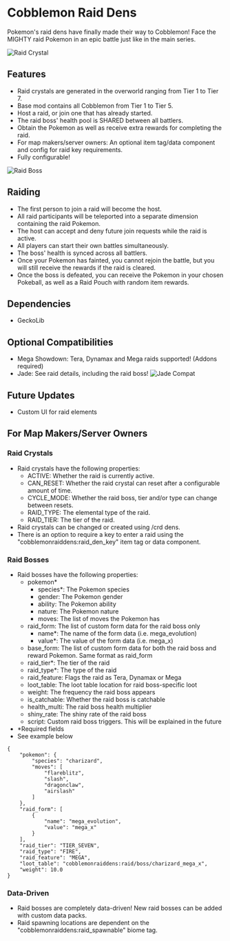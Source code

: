# Cobblemon Raid Dens
Pokemon's raid dens have finally made their way to Cobblemon! Face the MIGHTY raid Pokemon in an epic battle just like in the main series.

![Raid Crystal](https://i.imgur.com/cM3615S.png)

## Features
- Raid crystals are generated in the overworld ranging from Tier 1 to Tier 7.
- Base mod contains all Cobblemon from Tier 1 to Tier 5.
- Host a raid, or join one that has already started.
- The raid boss' health pool is SHARED between all battlers.
- Obtain the Pokemon as well as receive extra rewards for completing the raid.
- For map makers/server owners: An optional item tag/data component and config for raid key requirements.
- Fully configurable!

![Raid Boss](https://i.imgur.com/u5zD078.png)

## Raiding
- The first person to join a raid will become the host.
- All raid participants will be teleported into a separate dimension containing the raid Pokemon.
- The host can accept and deny future join requests while the raid is active.
- All players can start their own battles simultaneously.
- The boss' health is synced across all battlers.
- Once your Pokemon has fainted, you cannot rejoin the battle, but you will still receive the rewards if the raid is cleared.
- Once the boss is defeated, you can receive the Pokemon in your chosen Pokeball, as well as a Raid Pouch with random item rewards.

## Dependencies
- GeckoLib

## Optional Compatibilities
- Mega Showdown: Tera, Dynamax and Mega raids supported! (Addons required)
- Jade: See raid details, including the raid boss!
![Jade Compat](https://i.imgur.com/Zw6mWA2.png)

## Future Updates
- Custom UI for raid elements

## For Map Makers/Server Owners
### Raid Crystals
- Raid crystals have the following properties:
  - ACTIVE: Whether the raid is currently active.
  - CAN_RESET: Whether the raid crystal can reset after a configurable amount of time.
  - CYCLE_MODE: Whether the raid boss, tier and/or type can change between resets.
  - RAID_TYPE: The elemental type of the raid.
  - RAID_TIER: The tier of the raid.
- Raid crystals can be changed or created using /crd dens.
- There is an option to require a key to enter a raid using the "cobblemonraiddens:raid_den_key" item tag or data component.

### Raid Bosses
- Raid bosses have the following properties:
  - pokemon*
    - species*: The Pokemon species
    - gender: The Pokemon gender
    - ability: The Pokemon ability
    - nature: The Pokemon nature
    - moves: The list of moves the Pokemon has
  - raid_form: The list of custom form data for the raid boss only
    - name*: The name of the form data (i.e. mega_evolution)
    - value*: The value of the form data (i.e. mega_x)
  - base_form: The list of custom form data for both the raid boss and reward Pokemon. Same format as raid_form
  - raid_tier*: The tier of the raid
  - raid_type*: The type of the raid
  - raid_feature: Flags the raid as Tera, Dynamax or Mega
  - loot_table: The loot table location for raid boss-specific loot
  - weight: The frequency the raid boss appears
  - is_catchable: Whether the raid boss is catchable
  - health_multi: The raid boss health multiplier
  - shiny_rate: The shiny rate of the raid boss
  - script: Custom raid boss triggers. This will be explained in the future
- *Required fields
- See example below

```
{
    "pokemon": {
        "species": "charizard",
        "moves": [
            "flareblitz",
            "slash",
            "dragonclaw",
            "airslash"
        ]
    },
    "raid_form": [
        {
            "name": "mega_evolution",
            "value": "mega_x"
        }
    ],
    "raid_tier": "TIER_SEVEN",
    "raid_type": "FIRE",
    "raid_feature": "MEGA",
    "loot_table": "cobblemonraiddens:raid/boss/charizard_mega_x",
    "weight": 10.0
}
```

### Data-Driven
- Raid bosses are completely data-driven! New raid bosses can be added with custom data packs.
- Raid spawning locations are dependent on the "cobblemonraiddens:raid_spawnable" biome tag.